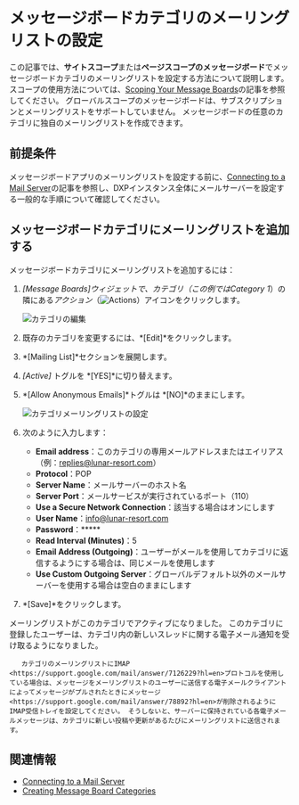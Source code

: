 # メッセージボードカテゴリのメーリングリストの設定

この記事では、**サイトスコープ**または**ページスコープのメッセージボード**でメッセージボードカテゴリのメーリングリストを設定する方法について説明します。 スコープの使用方法については、[Scoping Your Message Boards](./scoping-your-message-boards.md)の記事を参照してください。 グローバルスコープのメッセージボードは、サブスクリプションとメーリングリストをサポートしていません。 メッセージボードの任意のカテゴリに独自のメーリングリストを作成できます。

## 前提条件

メッセージボードアプリのメーリングリストを設定する前に、[Connecting to a Mail Server](../../../installation-and-upgrades/setting-up-liferay-dxp/connecting-to-a-mail-server.md)の記事を参照し、DXPインスタンス全体にメールサーバーを設定する一般的な手順について確認してください。

## メッセージボードカテゴリにメーリングリストを追加する

メッセージボードカテゴリにメーリングリストを追加するには：

1.  *[Message Boards]*ウィジェットで、カテゴリ（この例では*Category 1*）の隣にある*アクション*（![Actions](../../../images/icon-actions.png)）アイコンをクリックします。

    ![カテゴリの編集](./configuring-a-message-boards-category-mailing-list/images/02.png)

2.  既存のカテゴリを変更するには、*[Edit]*をクリックします。

3.  *[Mailing List]*セクションを展開します。

4.  *[Active]* トグルを *[YES]*に切り替えます。

5.  *[Allow Anonymous Emails]*トグルは *[NO]*のままにします。

    ![カテゴリメーリングリストの設定](./configuring-a-message-boards-category-mailing-list/images/01.png)

6.  次のように入力します：

      - **Email address**：このカテゴリの専用メールアドレスまたはエイリアス（例：<replies@lunar-resort.com>）
      - **Protocol**：POP
      - **Server Name**：メールサーバーのホスト名
      - **Server Port**：メールサービスが実行されているポート（110）
      - **Use a Secure Network Connection**：該当する場合はオンにします
      - **User Name**：<info@lunar-resort.com>
      - **Password**：\*\*\*\*\*
      - **Read Interval (Minutes)**：5
      - **Email Address (Outgoing)**：ユーザーがメールを使用してカテゴリに返信するようにする場合は、同じメールを使用します
      - **Use Custom Outgoing Server**：グローバルデフォルト以外のメールサーバーを使用する場合は空白のままにします

7.  *[Save]*をクリックします。

メーリングリストがこのカテゴリでアクティブになりました。 このカテゴリに登録したユーザーは、カテゴリ内の新しいスレッドに関する電子メール通知を受け取るようになりました。

``` important::
   カテゴリのメーリングリストにIMAP <https://support.google.com/mail/answer/7126229?hl=en>プロトコルを使用している場合は、メッセージをメーリングリストのユーザーに送信する電子メールクライアントによってメッセージがプルされたときにメッセージ<https://support.google.com/mail/answer/78892?hl=en>が削除されるようにIMAP受信トレイを設定してください。 そうしないと、サーバーに保持されている各電子メールメッセージは、カテゴリに新しい投稿や更新があるたびにメーリングリストに送信されます。
```

## 関連情報

  - [Connecting to a Mail Server](../../../installation-and-upgrades/setting-up-liferay-dxp/connecting-to-a-mail-server.md)
  - [Creating Message Board Categories](./creating-message-boards-categories.md)
